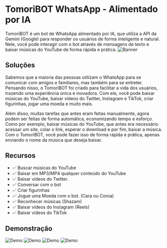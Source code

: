 # TomoriBOT WhatsApp - Alimentado por IA
TomoriBOT é um bot de WhatsApp alimentado por IA, que utiliza a API da Gemini (Google) para responder os usuários de forma inteligente e natural. Nele, você pode interagir com o bot através de mensagens de texto e baixar músicas do YouTube de forma rápida e prática.
<img src="/public/image-banner.png" alt="Banner"/>

## Soluções
Sabemos que a maioria das pessoas utilizam o WhatsApp para se comunicar com amigos e familiares, mas também para se entreter. Pensando nisso, o TomoriBOT foi criado para facilitar a vida dos usuários, trazendo uma experiência única e inovadora. Com ele, você pode baixar músicas do YouTube, baixar vídeos do Twitter, Instagram e TikTok, criar figurinhas, jogar uma moeda e muito mais.

Além disso, muitas tarefas que antes eram feitas manualmente, agora podem ser feitas de forma automática, economizando tempo e esforço. Como por exemplo, baixar músicas do YouTube, que antes era necessário acessar um site, colar o link, esperar o download e por fim, baixar a música. Com o TomoriBOT, você pode fazer isso de forma rápida e prática, apenas enviando o nome da música que deseja baixar.

## Recursos
- ✅ Buscar músicas do YouTube
- ✅ Baixar em MP3/MP4 qualquer conteúdo do YouTube
- ✅ Baixar vídeos do Twitter.
- ✅ Conversar com o bot
- ✅ Criar figurinhas
- ✅ Jogue uma Moeda com o bot. (Cara ou Coroa)
- ✅ Reconhecer músicas (Shazam)
- ✅ Baixar vídeos do Instagram (Reels)
- ✅ Baixar vídeos do TikTok

## Demonstração
<img src="/public/img1.jpeg" alt="Demo"/>
<img src="/public/img2.jpeg" alt="Demo"/>
<img src="/public/img3.jpeg" alt="Demo"/>
<img src="/public/img4.jpeg" alt="Demo"/>